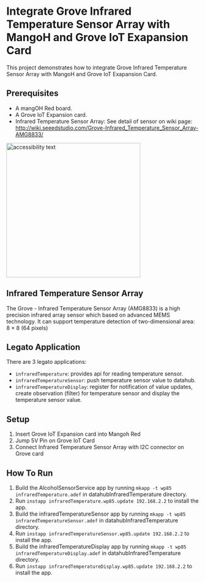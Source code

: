 # Integrate Grove Infrared Temperature Sensor Array with MangoH and Grove IoT Exapansion Card

This project demonstrates how to integrate Grove Infrared Temperature Sensor Array with MangoH and Grove IoT Exapansion Card.


## Prerequisites

* A mangOH Red board.
* A Grove IoT Expansion card.
* Infrared Temperature Sensor Array: See detail of sensor on wiki page: http://wiki.seeedstudio.com/Grove-Infrared_Temperature_Sensor_Array-AMG8833/ 

<img src="https://user-images.githubusercontent.com/17214533/57901207-43d17380-788e-11e9-9cc8-df3ccf7cab8f.jpg" width="350" alt="accessibility text"> 

Infrared Temperature Sensor Array
------------------
The Grove - Infrared Temperature Sensor Array (AMG8833) is a high precision infrared array sensor which based on advanced MEMS technology. It can support temperature detection of two-dimensional area: 8 × 8 (64 pixels)


Legato Application
------------------
There are 3 legato applications:
* ```infraredTemperature```: provides api for reading temperature sensor.
* ```infraredTemperatureSensor```: push temperature sensor value to datahub.
* ```infraredTemperatureDisplay```: register for notification of value updates, create observation (filter) for temperature sensor and display the temperature sensor value.


## Setup
1. Insert Grove IoT Expansion card into Mangoh Red
1. Jump 5V Pin on Grove IoT Card
1. Connect Infrared Temperature Sensor Array with I2C connector on Grove card



## How To Run

1. Build the AlcoholSensorService app by running ```mkapp -t wp85 infraredTemperature.adef``` in datahubInfraredTemperature directory.
1. Run ```instapp infraredTemperature.wp85.update 192.168.2.2``` to install the app.
1. Build the infraredTemperatureSensor app by running ```mkapp -t wp85 infraredTemperatureSensor.adef``` in datahubInfraredTemperature directory.
1. Run ```instapp infraredTemperatureSensor.wp85.update 192.168.2.2``` to install the app.
1. Build the infraredTemperatureDisplay app by running ```mkapp -t wp85 infraredTemperatureDisplay.adef``` in datahubInfraredTemperature directory.
1. Run ```instapp infraredTemperatureDisplay.wp85.update 192.168.2.2``` to install the app.
